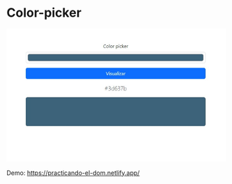 # Color-picker

![Image text](./img/demo-color-picker.jpg)

Demo: 
https://practicando-el-dom.netlify.app/
